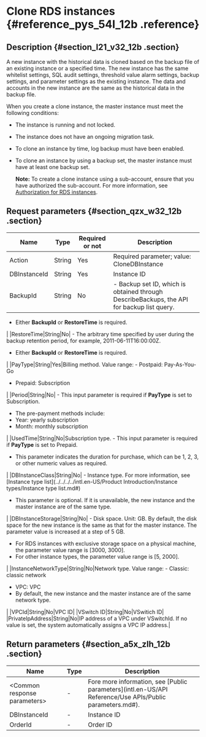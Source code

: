 # Clone RDS instances {#reference_pys_54l_12b .reference}

## Description {#section_l21_v32_12b .section}

A new instance with the historical data is cloned based on the backup file of an existing instance or a specified time. The new instance has the same whitelist settings, SQL audit settings, threshold value alarm settings, backup settings, and parameter settings as the existing instance. The data and accounts in the new instance are the same as the historical data in the backup file.

When you create a clone instance, the master instance must meet the following conditions:

-   The instance is running and not locked.
-   The instance does not have an ongoing migration task.
-   To clone an instance by time, log backup must have been enabled.
-   To clone an instance by using a backup set, the master instance must have at least one backup set.

    **Note:** To create a clone instance using a sub-account, ensure that you have authorized the sub-account. For more information, see [Authorization for RDS instances](https://www.alibabacloud.com/help/doc-detail/58932.htm?spm=a2c63.p38356.a3.1.10a75f7dcY4IPE).


## Request parameters {#section_qzx_w32_12b .section}

|Name|Type|Required or not|Description|
|----|----|---------------|-----------|
|Action|String|Yes|Required parameter; value: CloneDBInstance|
|DBInstanceId|String|Yes|Instance ID|
|BackupId|String|No| -   Backup set ID, which is obtained through DescribeBackups, the API for backup list query.
-   Either **BackupId** or **RestoreTime** is required.

 |
|RestoreTime|String|No| -   The arbitrary time specified by user during the backup retention period, for example, 2011-06-11T16:00:00Z.
-   Either **BackupId** or **RestoreTime** is required.

 |
|PayType|String|Yes|Billing method. Value range: -   Postpaid: Pay-As-You-Go
-   Prepaid: Subscription

 |
|Period|String|No| -   This input parameter is required if **PayType** is set to Subscription.
-   The pre-payment methods include:
-   Year: yearly subscription
-   Month: monthly subscription

 |
|UsedTime|String|No|Subscription type. -   This input parameter is required if **PayType** is set to Prepaid.
-   This parameter indicates the duration for purchase, which can be 1, 2, 3, or other numeric values as required.

 |
|DBInstanceClass|String|No| -   Instance type. For more information, see [Instance type list](../../../../intl.en-US/Product Introduction/Instance types/Instance type list.md#)
-   This parameter is optional. If it is unavailable, the new instance and the master instance are of the same type.

 |
|DBInstanceStorage|String|No| -   Disk space. Unit: GB. By default, the disk space for the new instance is the same as that for the master instance. The parameter value is increased at a step of 5 GB.
-   For RDS instances with exclusive storage space on a physical machine, the parameter value range is \[3000, 3000\].
-   For other instance types, the parameter value range is \[5, 2000\].

 |
|InstanceNetworkType|String|No|Network type. Value range: -   Classic: classic network
-   VPC: VPC
-   By default, the new instance and the master instance are of the same network type.

 |
|VPCId|String|No|VPC ID|
|VSwitch ID|String|No|VSwitich ID|
|PrivateIpAddress|String|No|IP address of a VPC under VSwitchId. If no value is set, the system automatically assigns a VPC IP address.|

## Return parameters {#section_a5x_zlh_12b .section}

|Name|Type|Description|
|----|----|-----------|
|<Common response parameters\>|-|Fore more information, see [Public parameters](intl.en-US/API Reference/Use APIs/Public parameters.md#).|
|DBInstanceId|-|Instance ID|
|OrderId|-|Order ID|

